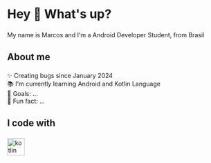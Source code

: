 <h1 align="left">Hey 👋 What's up?</h1>

###

<p align="left">My name is Marcos and I'm a Android Developer Student, from Brasil</p>

###

<h2 align="left">About me</h2>

###

<p align="left">✨ Creating bugs since January 2024<br>📚 I'm currently learning Android and Kotlin Language<br>🎯 Goals: ...<br>🎲 Fun fact: ...</p>

###

<h2 align="left">I code with</h2>

###

<div align="left">
  <img src="https://cdn.jsdelivr.net/gh/devicons/devicon/icons/javascript/javascript-original.svg" height="40" alt="kotlin logo"  />
  <img width="12" />
</div>

###
